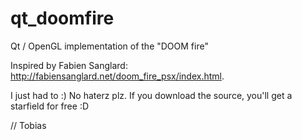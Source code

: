 # qt_doomfire
Qt / OpenGL implementation of the "DOOM fire"

Inspired by Fabien Sanglard: http://fabiensanglard.net/doom_fire_psx/index.html. 

I just had to :) No haterz plz. If you download the source, you'll get a starfield for free :D

// Tobias

